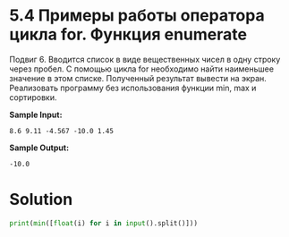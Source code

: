 # 5.4 Примеры работы оператора цикла for. Функция enumerate

Подвиг 6. Вводится список в виде вещественных чисел в одну строку через пробел. С помощью цикла for необходимо найти
наименьшее значение в этом списке. Полученный результат вывести на экран. Реализовать программу без использования
функции min, max и сортировки.

**Sample Input:**

```
8.6 9.11 -4.567 -10.0 1.45
```

**Sample Output:**

```
-10.0
```

# Solution

```python
print(min([float(i) for i in input().split()]))
```